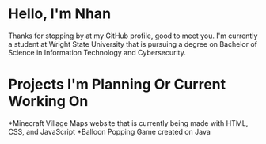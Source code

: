 # Hello, I'm Nhan

Thanks for stopping by at my GitHub profile, good to meet you. I'm currently a student at Wright State University that is pursuing a degree on Bachelor of Science in Information Technology and Cybersecurity.

# Projects I'm Planning Or Current Working On

*Minecraft Village Maps website that is currently being made with HTML, CSS, and JavaScript
*Balloon Popping Game created on Java

